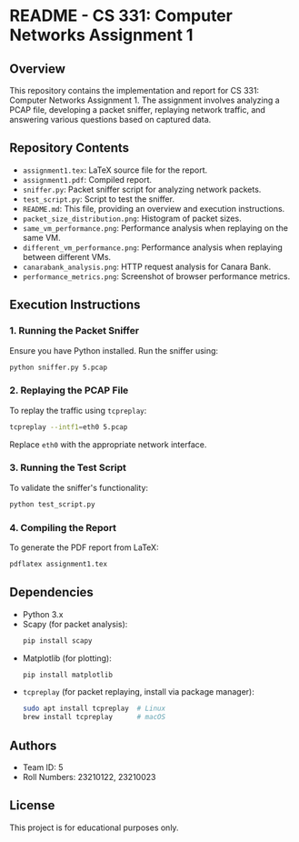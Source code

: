 # README - CS 331: Computer Networks Assignment 1

## Overview
This repository contains the implementation and report for CS 331: Computer Networks Assignment 1. The assignment involves analyzing a PCAP file, developing a packet sniffer, replaying network traffic, and answering various questions based on captured data.

## Repository Contents
- `assignment1.tex`: LaTeX source file for the report.
- `assignment1.pdf`: Compiled report.
- `sniffer.py`: Packet sniffer script for analyzing network packets.
- `test_script.py`: Script to test the sniffer.
- `README.md`: This file, providing an overview and execution instructions.
- `packet_size_distribution.png`: Histogram of packet sizes.
- `same_vm_performance.png`: Performance analysis when replaying on the same VM.
- `different_vm_performance.png`: Performance analysis when replaying between different VMs.
- `canarabank_analysis.png`: HTTP request analysis for Canara Bank.
- `performance_metrics.png`: Screenshot of browser performance metrics.

## Execution Instructions

### 1. Running the Packet Sniffer
Ensure you have Python installed. Run the sniffer using:
```bash
python sniffer.py 5.pcap
```

### 2. Replaying the PCAP File
To replay the traffic using `tcpreplay`:
```bash
tcpreplay --intf1=eth0 5.pcap
```
Replace `eth0` with the appropriate network interface.

### 3. Running the Test Script
To validate the sniffer's functionality:
```bash
python test_script.py
```

### 4. Compiling the Report
To generate the PDF report from LaTeX:
```bash
pdflatex assignment1.tex
```

## Dependencies
- Python 3.x
- Scapy (for packet analysis):
  ```bash
  pip install scapy
  ```
- Matplotlib (for plotting):
  ```bash
  pip install matplotlib
  ```
- `tcpreplay` (for packet replaying, install via package manager):
  ```bash
  sudo apt install tcpreplay  # Linux
  brew install tcpreplay      # macOS
  ```

## Authors
- Team ID: 5
- Roll Numbers: 23210122, 23210023

## License
This project is for educational purposes only.
